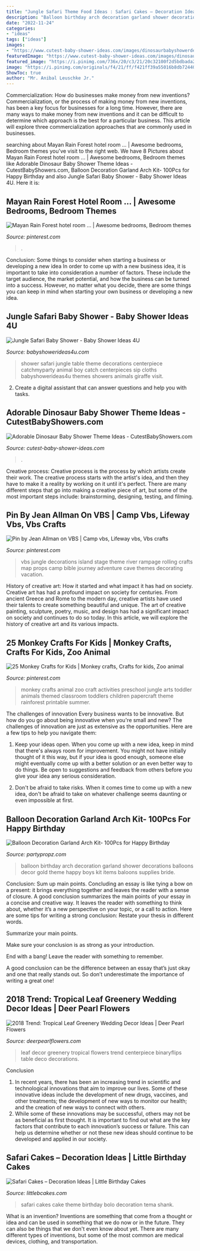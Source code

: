```yaml
---
title: "Jungle Safari Theme Food Ideas : Safari Cakes – Decoration Ideas"
description: "Balloon birthday arch decoration garland shower decorations balloons decor gold theme happy boys kit items baloons supplies bride"
date: "2022-11-24"
categories:
- "ideas"
tags: ["ideas"]
images:
- "https://www.cutest-baby-shower-ideas.com/images/dinosaurbabyshowerdecor.jpg"
featuredImage: "https://www.cutest-baby-shower-ideas.com/images/dinosaurbabyshowerdecor.jpg"
featured_image: "https://i.pinimg.com/736x/20/c3/21/20c32100f2d5bdbada25f651302362a9.jpg"
image: "https://i.pinimg.com/originals/f4/21/ff/f421ff39a55016b8db724400e214458b.jpg"
ShowToc: true
author: "Mr. Anibal Leuschke Jr."
---
```



Commercialization: How do businesses make money from new inventions?
Commercialization, or the process of making money from new inventions, has been a key focus for businesses for a long time. However, there are many ways to make money from new inventions and it can be difficult to determine which approach is the best for a particular business. This article will explore three commercialization approaches that are commonly used in businesses.

	

		
searching about Mayan Rain Forest hotel room … | Awesome bedrooms, Bedroom themes you've visit to the right web. We have 8 Pictures about Mayan Rain Forest hotel room … | Awesome bedrooms, Bedroom themes like Adorable Dinosaur Baby Shower Theme Ideas - CutestBabyShowers.com, Balloon Decoration Garland Arch Kit- 100Pcs for Happy Birthday and also Jungle Safari Baby Shower - Baby Shower Ideas 4U. Here it is:
		
    
## Mayan Rain Forest Hotel Room … | Awesome Bedrooms, Bedroom Themes

<img loading=lazy src="https://i.pinimg.com/originals/f4/21/ff/f421ff39a55016b8db724400e214458b.jpg" onerror="this.onerror=null;this.src='https://tse3.mm.bing.net/th?id=OIP.HnXZi-IKKl5IaK5x_X0sqQHaLS&amp;pid=15.1';" alt="Mayan Rain Forest hotel room … | Awesome bedrooms, Bedroom themes">

_Source: pinterest.com_

>. 

	

Conclusion: Some things to consider when starting a business or developing a new idea
In order to come up with a new business idea, it is important to take into consideration a number of factors. These include the target audience, the market potential, and how the business can be turned into a success. However, no matter what you decide, there are some things you can keep in mind when starting your own business or developing a new idea.

    
## Jungle Safari Baby Shower - Baby Shower Ideas 4U

<img loading=lazy src="https://babyshowerideas4u.com/wp-content/uploads/2014/04/Jungle-Safari-Baby-Shower-setting.jpg" onerror="this.onerror=null;this.src='https://tse4.mm.bing.net/th?id=OIP.Z4dIdQ8hT70vkiE5iFJAVQHaFh&amp;pid=15.1';" alt="Jungle Safari Baby Shower - Baby Shower Ideas 4U">

_Source: babyshowerideas4u.com_

>shower safari jungle table theme decorations centerpiece catchmyparty animal boy catch centerpieces sip cloths babyshowerideas4u themes showers animals giraffe visit. 

	

2. Create a digital assistant that can answer questions and help you with tasks.

    
## Adorable Dinosaur Baby Shower Theme Ideas - CutestBabyShowers.com

<img loading=lazy src="https://www.cutest-baby-shower-ideas.com/images/dinosaurbabyshowerdecor.jpg" onerror="this.onerror=null;this.src='https://tse1.mm.bing.net/th?id=OIP.B6zo3k43xERcbbo2qeJqugHaJ4&amp;pid=15.1';" alt="Adorable Dinosaur Baby Shower Theme Ideas - CutestBabyShowers.com">

_Source: cutest-baby-shower-ideas.com_

>. 

	

Creative process:
Creative process is the process by which artists create their work. The creative process starts with the artist's idea, and then they have to make it a reality by working on it until it's perfect. There are many different steps that go into making a creative piece of art, but some of the most important steps include: brainstorming, designing, testing, and filming.

    
## Pin By Jean Allman On VBS | Camp Vbs, Lifeway Vbs, Vbs Crafts

<img loading=lazy src="https://i.pinimg.com/736x/a2/08/50/a20850281f60232ea6fa249a398765e0.jpg" onerror="this.onerror=null;this.src='https://tse1.mm.bing.net/th?id=OIP.XuzN8MYXkypAmXxzjT6fGAHaHa&amp;pid=15.1';" alt="Pin by Jean Allman on VBS | Camp vbs, Lifeway vbs, Vbs crafts">

_Source: pinterest.com_

>vbs jungle decorations island stage theme river rampage rolling crafts map props camp bible journey adventure cave themes decorating vacation. 

	

History of creative art: How it started and what impact it has had on society.
Creative art has had a profound impact on society for centuries. From ancient Greece and Rome to the modern day, creative artists have used their talents to create something beautiful and unique. The art of creative painting, sculpture, poetry, music, and design has had a significant impact on society and continues to do so today. In this article, we will explore the history of creative art and its various impacts.

    
## 25 Monkey Crafts For Kids | Monkey Crafts, Crafts For Kids, Zoo Animal

<img loading=lazy src="https://i.pinimg.com/736x/20/c3/21/20c32100f2d5bdbada25f651302362a9.jpg" onerror="this.onerror=null;this.src='https://tse1.mm.bing.net/th?id=OIP.ethufM8gWXlXUzzeG_DO3AHaO0&amp;pid=15.1';" alt="25 Monkey Crafts for Kids | Monkey crafts, Crafts for kids, Zoo animal">

_Source: pinterest.com_

>monkey crafts animal zoo craft activities preschool jungle arts toddler animals themed classroom toddlers children papercraft theme rainforest printable summer. 

	

The challenges of innovation
Every business wants to be innovative. But how do you go about being innovative when you're small and new? The challenges of innovation are just as extensive as the opportunities. Here are a few tips to help you navigate them:
1. Keep your ideas open. When you come up with a new idea, keep in mind that there's always room for improvement. You might not have initially thought of it this way, but if your idea is good enough, someone else might eventually come up with a better solution or an even better way to do things. Be open to suggestions and feedback from others before you give your idea any serious consideration.

2. Don't be afraid to take risks. When it comes time to come up with a new idea, don't be afraid to take on whatever challenge seems daunting or even impossible at first.

    
## Balloon Decoration Garland Arch Kit- 100Pcs For Happy Birthday

<img loading=lazy src="https://partypropz.com/wp-content/uploads/2020/09/1-92.jpg" onerror="this.onerror=null;this.src='https://tse4.mm.bing.net/th?id=OIP.AZ1Eh9GA7zhBo9wMQAfg_wHaHa&amp;pid=15.1';" alt="Balloon Decoration Garland Arch Kit- 100Pcs for Happy Birthday">

_Source: partypropz.com_

>balloon birthday arch decoration garland shower decorations balloons decor gold theme happy boys kit items baloons supplies bride. 

	

Conclusion: Sum up main points.
Concluding an essay is like tying a bow on a present: it brings everything together and leaves the reader with a sense of closure. A good conclusion summarizes the main points of your essay in a concise and creative way. It leaves the reader with something to think about, whether it’s a new perspective on your topic, or a call to action. Here are some tips for writing a strong conclusion:
 Restate your thesis in different words.

Summarize your main points.

Make sure your conclusion is as strong as your introduction.

End with a bang! Leave the reader with something to remember.

A good conclusion can be the difference between an essay that’s just okay and one that really stands out. So don’t underestimate the importance of writing a great one!

    
## 2018 Trend: Tropical Leaf Greenery Wedding Decor Ideas | Deer Pearl Flowers

<img loading=lazy src="http://www.deerpearlflowers.com/wp-content/uploads/2016/12/green-elephant-leaf-wedding-centerpiece-via-Binaryflips-Photography.jpg" onerror="this.onerror=null;this.src='https://tse1.mm.bing.net/th?id=OIP.bJfphH-NmWHfBsgI7GUyOgHaLH&amp;pid=15.1';" alt="2018 Trend: Tropical Leaf Greenery Wedding Decor Ideas | Deer Pearl Flowers">

_Source: deerpearlflowers.com_

>leaf decor greenery tropical flowers trend centerpiece binaryflips table deco decorations. 

	

Conclusion
1. In recent years, there has been an increasing trend in scientific and technological innovations that aim to improve our lives. Some of these innovative ideas include the development of new drugs, vaccines, and other treatments; the development of new ways to monitor our health; and the creation of new ways to connect with others.
2. While some of these innovations may be successful, others may not be as beneficial as first thought. It is important to find out what are the key factors that contribute to each innovation’s success or failure. This can help us determine whether or not these new ideas should continue to be developed and applied in our society.

    
## Safari Cakes – Decoration Ideas | Little Birthday Cakes

<img loading=lazy src="http://www.littlebcakes.com/wp-content/uploads/2014/01/Baby-Safari-Cakes.jpg" onerror="this.onerror=null;this.src='https://tse2.mm.bing.net/th?id=OIP.LXyC_m789VZrx3beia89RQHaKY&amp;pid=15.1';" alt="Safari Cakes – Decoration Ideas | Little Birthday Cakes">

_Source: littlebcakes.com_

>safari cakes cake theme birthday bolo decoration tema shank. 

	

What is an invention?
Inventions are something that come from a thought or idea and can be used in something that we do now or in the future. They can also be things that we don't even know about yet. There are many different types of inventions, but some of the most common are medical devices, clothing, and transportation.

